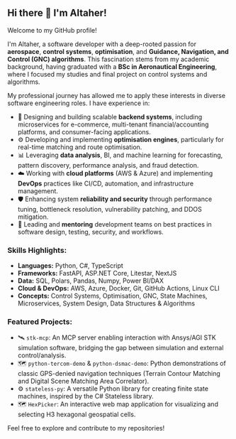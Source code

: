 ## Hi there 👋 I'm Altaher!

Welcome to my GitHub profile!

I'm Altaher, a software developer with a deep-rooted passion for **aerospace**, **control systems**, **optimisation**, and **Guidance, Navigation, and Control (GNC) algorithms**. This fascination stems from my academic background, having graduated with a **BSc in Aeronautical Engineering**, where I focused my studies and final project on control systems and algorithms.

My professional journey has allowed me to apply these interests in diverse software engineering roles. I have experience in:

*   🚀 Designing and building scalable **backend systems**, including microservices for e-commerce, multi-tenant financial/accounting platforms, and consumer-facing applications.
*   ⚙️ Developing and implementing **optimisation engines**, particularly for real-time matching and route optimisation.
*   📊 Leveraging **data analysis**, BI, and machine learning for forecasting, pattern discovery, performance analysis, and fraud detection.
*   ☁️ Working with **cloud platforms** (AWS & Azure) and implementing **DevOps** practices like CI/CD, automation, and infrastructure management.
*   🛡️ Enhancing system **reliability and security** through performance tuning, bottleneck resolution, vulnerability patching, and DDOS mitigation.
*   🤝 Leading and **mentoring** development teams on best practices in software design, testing, security, and workflows.

### Skills Highlights:

*   **Languages:** Python, C#, TypeScript
*   **Frameworks:** FastAPI, ASP.NET Core, Litestar, NextJS
*   **Data:** SQL, Polars, Pandas, Numpy, Power BI/DAX
*   **Cloud & DevOps:** AWS, Azure, Docker, Git, GitHub Actions, Linux CLI
*   **Concepts:** Control Systems, Optimisation, GNC, State Machines, Microservices, System Design, Data Structures & Algorithms

### Featured Projects:

*   🛰️ `stk-mcp`: An MCP server enabling interaction with Ansys/AGI STK simulation software, bridging the gap between simulation and external control/analysis.
*   🗺️ `python-tercom-demo` & `python-dsmac-demo`: Python demonstrations of classic GPS-denied navigation techniques (Terrain Contour Matching and Digital Scene Matching Area Correlator).
*   ⚙️ `stateless-py`: A versatile Python library for creating finite state machines, inspired by the C# Stateless library.
*   🗺️ `HexPicker`: An interactive web map application for visualizing and selecting H3 hexagonal geospatial cells.

Feel free to explore and contribute to my repositories!
